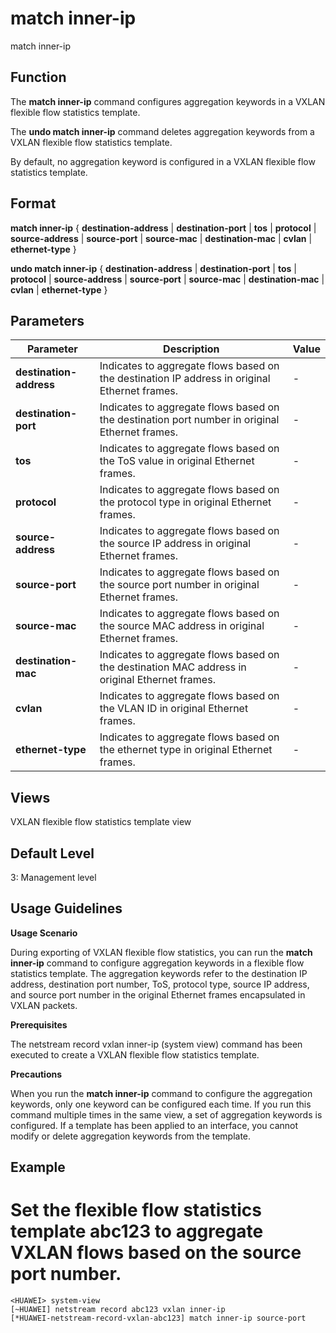match inner-ip
==============

match inner-ip

Function
--------



The **match inner-ip** command configures aggregation keywords in a VXLAN flexible flow statistics template.

The **undo match inner-ip** command deletes aggregation keywords from a VXLAN flexible flow statistics template.



By default, no aggregation keyword is configured in a VXLAN flexible flow statistics template.


Format
------

**match inner-ip** { **destination-address** | **destination-port** | **tos** | **protocol** | **source-address** | **source-port** | **source-mac** | **destination-mac** | **cvlan** | **ethernet-type** }

**undo match inner-ip** { **destination-address** | **destination-port** | **tos** | **protocol** | **source-address** | **source-port** | **source-mac** | **destination-mac** | **cvlan** | **ethernet-type** }


Parameters
----------

| Parameter | Description | Value |
| --- | --- | --- |
| **destination-address** | Indicates to aggregate flows based on the destination IP address in original Ethernet frames. | - |
| **destination-port** | Indicates to aggregate flows based on the destination port number in original Ethernet frames. | - |
| **tos** | Indicates to aggregate flows based on the ToS value in original Ethernet frames. | - |
| **protocol** | Indicates to aggregate flows based on the protocol type in original Ethernet frames. | - |
| **source-address** | Indicates to aggregate flows based on the source IP address in original Ethernet frames. | - |
| **source-port** | Indicates to aggregate flows based on the source port number in original Ethernet frames. | - |
| **source-mac** | Indicates to aggregate flows based on the source MAC address in original Ethernet frames. | - |
| **destination-mac** | Indicates to aggregate flows based on the destination MAC address in original Ethernet frames. | - |
| **cvlan** | Indicates to aggregate flows based on the VLAN ID in original Ethernet frames. | - |
| **ethernet-type** | Indicates to aggregate flows based on the ethernet type in original Ethernet frames. | - |



Views
-----

VXLAN flexible flow statistics template view


Default Level
-------------

3: Management level


Usage Guidelines
----------------

**Usage Scenario**

During exporting of VXLAN flexible flow statistics, you can run the **match inner-ip** command to configure aggregation keywords in a flexible flow statistics template. The aggregation keywords refer to the destination IP address, destination port number, ToS, protocol type, source IP address, and source port number in the original Ethernet frames encapsulated in VXLAN packets.

**Prerequisites**

The netstream record vxlan inner-ip (system view) command has been executed to create a VXLAN flexible flow statistics template.

**Precautions**

When you run the **match inner-ip** command to configure the aggregation keywords, only one keyword can be configured each time. If you run this command multiple times in the same view, a set of aggregation keywords is configured. If a template has been applied to an interface, you cannot modify or delete aggregation keywords from the template.


Example
-------

# Set the flexible flow statistics template abc123 to aggregate VXLAN flows based on the source port number.
```
<HUAWEI> system-view
[~HUAWEI] netstream record abc123 vxlan inner-ip
[*HUAWEI-netstream-record-vxlan-abc123] match inner-ip source-port

```